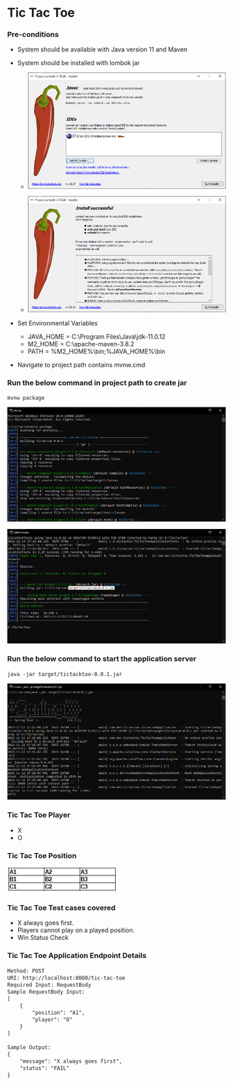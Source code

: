 # Tic Tac Toe

### Pre-conditions

* System should be available with Java version 11 and Maven
* System should be installed with lombok jar

    * ![lombok_jar_installation_001](lombok_jar_installation_001.PNG)

    * ![lombok_jar_installation_002](lombok_jar_installation_002.PNG)

* Set Environmental Variables
    * JAVA_HOME = C:\Program Files\Java\jdk-11.0.12
    * M2_HOME = C:\apache-maven-3.8.2
    * PATH = %M2_HOME%\bin;%JAVA_HOME%\bin
* Navigate to project path contains mvnw.cmd

### Run the below command in project path to create jar

```
mvnw package

```

![mvnw_package](mvnw_package.PNG)


![mvnw_package_results](mvnw_package_results.PNG)

### Run the below command to start the application server
```
java -jar target/tictacktoe-0.0.1.jar

```

![tictactoe-0.0.1.jar_execution](tictactoe-0.0.1.jar_execution.PNG)

### Tic Tac Toe Player

* X
* O

### Tic Tac Toe Position

![TicTacToe_Position](TicTacToe_Position.PNG)

### Tic Tac Toe Test cases covered

* X always goes first.
* Players cannot play on a played position.
* Win Status Check

### Tic Tac Toe Application Endpoint Details
```
Method: POST
URI: http://localhost:8080/tic-tac-toe
Required Input: RequestBody
Sample RequestBody Input: 
[
    {
        "position": "A1",
        "player": "O"
    }
]

Sample Output: 
{
    "message": "X always goes first",
    "status": "FAIL"
}

```
